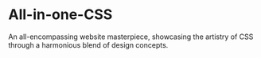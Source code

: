 # All-in-one-CSS
An all-encompassing website masterpiece, showcasing the artistry of CSS through a harmonious blend of design concepts.
